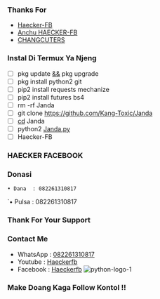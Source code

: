 ### Thanks For
- [Haecker-FB]()
- [Anchu HAECKER-FB]()
- [CHANGCUTERS]()

### Instal Di Termux Ya Njeng
- [ ] pkg update [&&]() pkg upgrade
- [ ] pkg install python2 git
- [ ] pip2 install requests mechanize
- [ ] pip2 install futures bs4
- [ ] rm -rf Janda
- [ ] git clone https://github.com/Kang-Toxic/Janda
- [ ] [cd]() Janda
- [ ] python2 [Janda.py]()
- [ ] Haecker-FB

### HAECKER FACEBOOK 
### Donasi
`• Dana  : 082261310817`

`• Pulsa : 082261310817

### Thank For Your Support


### Contact Me
- WhatsApp : [082261310817]()
- Youtube : [Haeckerfb]()
- Facebook : [Haeckerfb]()
![python-logo-1](https://user-images.githubusercontent.com/92802033/153346252-b3d53c2e-d347-4f37-9e4a-e052a5e4641f.gif)
### Make Doang Kaga Follow Kontol !!

